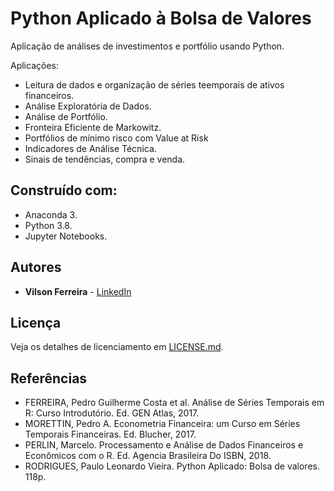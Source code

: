 # Python Aplicado à Bolsa de Valores

Aplicação de análises de investimentos e portfólio usando Python.

Aplicações:
- Leitura de dados e organização de séries teemporais de ativos financeiros.
- Análise Exploratória de Dados.
- Análise de Portfólio.
- Fronteira Eficiente de Markowitz.
- Portfólios de mínimo risco com Value at Risk
- Indicadores de Análise Técnica.
- Sinais de tendências, compra e venda.

## Construído com:

- Anaconda 3.
- Python 3.8.
- Jupyter Notebooks.

## Autores

* **Vilson Ferreira** - [LinkedIn](https://www.linkedin.com/in/vilson-ferreira/)

## Licença

Veja os detalhes de licenciamento em [LICENSE.md](LICENSE.md).

## Referências

* FERREIRA, Pedro Guilherme Costa et al. Análise de Séries Temporais em R: Curso Introdutório. Ed. GEN Atlas, 2017.
* MORETTIN, Pedro A. Econometria Financeira: um Curso em Séries Temporais Financeiras. Ed. Blucher, 2017.
* PERLIN, Marcelo. Processamento e Análise de Dados Financeiros e Econômicos com o R. Ed. Agencia Brasileira Do ISBN, 2018.
* RODRIGUES, Paulo Leonardo Vieira. Python Aplicado: Bolsa de valores. 118p.

